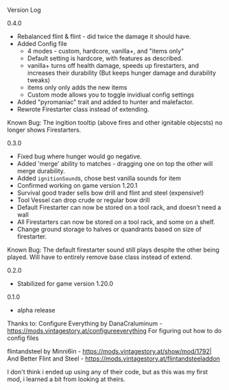 Version Log

0.4.0
- Rebalanced flint & flint - did twice the damage it should have.
- Added Config file
	- 4 modes - custom, hardcore, vanilla+, and "items only"
	- Default setting is hardcore, with features as described.
	- vanilla+ turns off health damage, speeds up firestarters, and increases their durability (But keeps hunger damage and durability tweaks)
	- items only only adds the new items
	- Custom mode allows you to toggle invidiual config settings
- Added "pyromaniac" trait and added to hunter and malefactor.
- Rewrote Firestarter class instead of extending.

Known Bug: The ingition tooltip (above fires and other ignitable objecsts) no longer shows Firestarters.

0.3.0
- Fixed bug where hunger would go negative.
- Added 'merge' ability to matches - dragging one on top the other will merge durability.
- Added `ignitionSound`s, chose best vanilla sounds for item
- Confirmed working on game version 1.20.1
- Survival good trader sells bow drill and flint and steel (expensive!)
- Tool Vessel can drop crude or regular bow drill
- Default Firestarter can now be stored on a tool rack, and doesn't need a wall
- All Firestarters can now be stored on a tool rack, and some on a shelf.
- Change ground storage to halves or quandrants based on size of firestarter.

Known Bug: The default firestarter sound still plays despite the other being played. Will have to entirely remove base class instead of extend.


0.2.0
- Stabilized for game version 1.20.0

0.1.0
- alpha release

Thanks to:
Configure Everything by DanaCraluminum - https://mods.vintagestory.at/configureeverything 
For figuring out how to do config files

flintandsteel by Minni6in - https://mods.vintagestory.at/show/mod/1792|
And
Better Flint and Steel - https://mods.vintagestory.at/flintandsteeladdon

I don't think i ended up using any of their code, but as this was my first mod, i learned a bit from looking at theirs.
